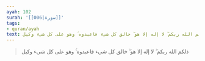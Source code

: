 ```yaml
---
ayah: 102
surah: '[[006|سورة]]'
tags:
- quran/ayah
text: ذلكم الله ربكم ۖ لا إله إلا هو ۖ خالق كل شيء فاعبدوه ۚ وهو على كل شيء وكيل
---
```

> ذلكم الله ربكم ۖ لا إله إلا هو ۖ خالق كل شيء فاعبدوه ۚ وهو على كل شيء وكيل
